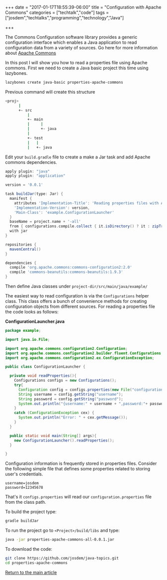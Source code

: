 +++
date = "2017-01-17T18:55:39-06:00"
title = "Configuration with Apache Commons"
categories = ["techtalk","code"]
tags = ["josdem","techtalks","programming","technology","Java"]

+++

The Commons Configuration software library provides a generic configuration interface which enables a Java application to read configuration data from a variety of sources. Go here for more information about [Apache Commons](http://commons.apache.org/)

In this post I will show you how to read a properties file using Apache commons. First we need to create a Java basic project this time using lazybones.

```bash
lazybones create java-basic properties-apache-commons
```

Previous command will create this structure

```bash
<proj>
      |
      +- src
          |
          +- main
          |     |
          |     +- java
          |
          +- test
          |   |
          |   +- java
```

Edit your `build.gradle` file to create a make a Jar task and add Apache commons dependencies.

```groovy
apply plugin: "java"
apply plugin: "application"

version = '0.0.1'

task buildJar(type: Jar) {
  manifest {
    attributes 'Implementation-Title': 'Reading properties files with Apache Configuration',
    'Implementation-Version': version,
    'Main-Class': 'example.ConfigurationLauncher'
  }
  baseName = project.name + '-all'
  from { configurations.compile.collect { it.isDirectory() ? it : zipTree(it) } }
  with jar
}

repositories {
  mavenCentral()
}

dependencies {
  compile 'org.apache.commons:commons-configuration2:2.0'
  compile 'commons-beanutils:commons-beanutils:1.9.3'
}
```

Then define Java classes under `project-dir/src/main/java/example/`

The easiest way to read configuration is via the `Configurations` helper class. This class offers a bunch of convenience methods for creating configuration objects from different sources. For reading a properties file the code looks as follows:

**ConfigurationLauncher.java**

```java
package example;

import java.io.File;

import org.apache.commons.configuration2.Configuration;
import org.apache.commons.configuration2.builder.fluent.Configurations;
import org.apache.commons.configuration2.ex.ConfigurationException;

public class ConfigurationLauncher {

  private void readProperties(){
    Configurations configs = new Configurations();
    try{
      Configuration config = configs.properties(new File("configuration.properties"));
      String username = config.getString("username");
      String password = config.getString("password");
      System.out.println("{username:" + username + ",password:"+ password + "}");
    }
    catch (ConfigurationException cex) {
      System.out.println("Error: " + cex.getMessage());
    }
  }

  public static void main(String[] args){
    new ConfigurationLauncher().readProperties();
  }

}
```

Configuration information is frequently stored in properties files. Consider the following simple file that defines some properties related to storing user's credentials.

```
username=josdem
password=12345678
```

That's it `configs.properties` will read our `configuration.properties` file from the class path.

To build the project type:

```bash
gradle buildJar
```

To run the project go to `<Project>/build/libs` and type:

```bash
java -jar properties-apache-commons-all-0.0.1.jar
```

To download the code:

```bash
git clone https://github.com/josdem/java-topics.git
cd properties-apache-commons
```


[Return to the main article](/techtalk/java)

